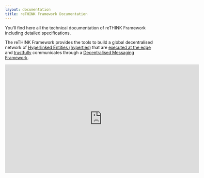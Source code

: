 ```yaml
---
layout: documentation
title: reTHINK Framework Documentation
---
```


<p></p>
<p></p>

You'll find here all the technical documentation of reTHINK Framework including detailed specifications.

The reTHINK Framework provides the tools to build a global decentralised network of [Hyperlinked Entities (hyperties)](concepts/hyperty.md) that are [executed at the edge](../specs/runtime/readme/) and [trustfully](concepts/decentralized-trust.md) communicates through a [Decentralised Messaging Framework](concepts/decentralized-messaging).

<iframe width="640" height="360" src="https://www.youtube.com/embed/8H57GIBs31o" frameborder="0" allowfullscreen></iframe>
